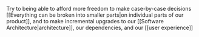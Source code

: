 Try to being able to afford more freedom to make case-by-case decisions [[Everything can be broken into smaller parts|on individual parts of our product]], and to make incremental upgrades to our [[Software Architecture|architecture]], our dependencies, and our [[user experience]]
